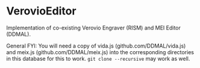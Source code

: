 VerovioEditor
=============

Implementation of co-existing Verovio Engraver (RISM) and MEI Editor (DDMAL).

General FYI: You will need a copy of vida.js (github.com/DDMAL/vida.js) and meix.js (github.com/DDMAL/meix.js) into the corresponding directories in this database for this to work. `git clone --recursive` may work as well.
